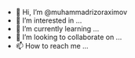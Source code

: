 - 👋 Hi, I’m @muhammadrizoraximov
- 👀 I’m interested in ...
- 🌱 I’m currently learning ...
- 💞️ I’m looking to collaborate on ...
- 📫 How to reach me ...

<!---
muhammadrizoraximov/muhammadrizoraximov is a ✨ special ✨ repository because its `README.md` (this file) appears on your GitHub profile.
You can click the Preview link to take a look at your changes.
--->
